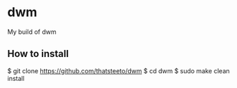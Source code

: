# dwm
My build of dwm

## How to install
$ git clone https://github.com/thatsteeto/dwm
$ cd dwm
$ sudo make clean install
